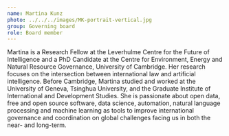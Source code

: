 ```yaml
---
name: Martina Kunz
photo: ../../../images/MK-portrait-vertical.jpg
group: Governing board
role: Board member
---
```


Martina is a Research Fellow at the Leverhulme Centre for the Future of Intelligence and a PhD Candidate at the Centre for Environment, Energy and Natural Resource Governance, University of Cambridge. Her research focuses on the intersection between international law and artificial intelligence. Before Cambridge, Martina studied and worked at the University of Geneva, Tsinghua University, and the Graduate Institute of International and Development Studies. She is passionate about open data, free and open source software, data science, automation, natural language processing and machine learning as tools to improve international governance and coordination on global challenges facing us in both the near- and long-term.
